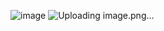 ![image](https://github.com/user-attachments/assets/359876bf-e39f-456f-a417-c863b59ff385)
![Uploading image.png…]()
